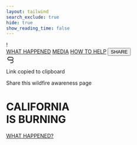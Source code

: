 ```yaml
---
layout: tailwind
search_exclude: true
hide: true
show_reading_time: false
---
```

<!-- Hero Section -->
<div class="relative min-h-screen flex flex-col justify-center items-center" style="background-image: url('https://images.unsplash.com/photo-1497098478417-d823ef2eed8e?q=80&w=2940&auto=format&fit=crop&ixlib=rb-4.0.3&ixid=M3wxMjA3fDB8MHxwaG90by1wYWdlfHx8fGVufDB8fHx8fA%3D%3D'); background-size: cover; background-position: center;">
    <!-- Dark overlay -->
    <div class="absolute inset-0 bg-black opacity-60"></div>
    <!-- Warning Icon -->
    <div class="absolute top-24 left-16 lg:left-24 text-orange-500 z-10">
        <div class="h-16 w-16 rounded-full border-2 border-orange-500 flex items-center justify-center">
            <span class="text-4xl">!</span>
        </div>
    </div>
    <!-- Secondary navigation -->
    <div class="absolute top-24 right-6 z-10">
        <div class="flex space-x-8">
            <a href="{{ site.baseurl }}/whathappened/" class="text-white hover:text-red-500 transition-colors duration-300 text-sm font-medium">WHAT HAPPENED</a>
            <a href="{{ site.baseurl }}/media/" class="text-white hover:text-red-500 transition-colors duration-300 text-sm font-medium">MEDIA</a>
            <a href="{{ site.baseurl }}/howtohelp/" class="text-white hover:text-red-500 transition-colors duration-300 text-sm font-medium">HOW TO HELP</a>
            <button id="shareButton" class="text-white hover:text-red-500 transition-colors duration-300 text-sm font-medium">SHARE</button>
        </div>
    </div>
    <!-- Embers animation -->
    <div id="embers-container" class="absolute inset-0 overflow-hidden pointer-events-none"></div>
    <!-- Toast notification for clipboard -->
    <div id="toast" class="fixed top-20 right-6 z-50 bg-gray-900 text-white py-3 px-4 rounded shadow-lg border-l-4 border-red-600 transform translate-y-10 opacity-0 transition-all duration-300 pointer-events-none">
        <div class="flex items-center">
            <div class="mr-3">
                <svg xmlns="http://www.w3.org/2000/svg" width="20" height="20" viewBox="0 0 24 24" fill="none" stroke="currentColor" stroke-width="2" stroke-linecap="round" stroke-linejoin="round" class="text-red-500">
                    <path d="M13 5H9.5C7.01 5 5 7.01 5 9.5C5 11.99 7.01 14 9.5 14H18C20.49 14 22.5 16.01 22.5 18.5C22.5 20.99 20.49 23 18 23H14.5"></path>
                    <path d="M8 14H18C20.5 14 22.5 12 22.5 9.5S20.5 5 18 5H8"></path>
                </svg>
            </div>
            <div>
                <p class="font-medium">Link copied to clipboard</p>
                <p class="text-xs text-gray-300">Share this wildfire awareness page</p>
            </div>
        </div>
    </div>
    <!-- Content -->
    <div class="relative z-10 max-w-5xl mx-auto text-center px-4">
        <h1 class="text-7xl md:text-9xl font-bold mb-6 tracking-wide text-white">
            CALIFORNIA
            <br/>
            <span class="text-red-600">IS BURNING</span>
        </h1>
        <div class="mt-16">
            <a href="https://www.fire.ca.gov/incidents" class="inline-block border-2 border-white hover:bg-white hover:text-black transition-colors duration-300 px-8 py-3 uppercase tracking-wide font-medium text-white">
                WHAT HAPPENED?
            </a>
        </div>
    </div>
</div>

<script>
    // Create floating embers effect
    document.addEventListener('DOMContentLoaded', function() {
        const embersContainer = document.getElementById('embers-container');
        const shareButton = document.getElementById('shareButton');
        const toast = document.getElementById('toast');
        
        // Copy to clipboard function
        shareButton.addEventListener('click', function() {
            const linkToCopy = 'https://sanpranav.github.io/QcommVNE_Frontend/';
            
            // Copy to clipboard
            navigator.clipboard.writeText(linkToCopy).then(function() {
                // Show toast notification
                toast.classList.remove('translate-y-10', 'opacity-0');
                toast.classList.add('translate-y-0', 'opacity-100');
                
                // Hide toast after 3 seconds
                setTimeout(function() {
                    toast.classList.add('translate-y-10', 'opacity-0');
                    toast.classList.remove('translate-y-0', 'opacity-100');
                }, 3000);
            }).catch(function(err) {
                console.error('Could not copy text: ', err);
            });
        });
        
        function createEmbers(count) {
            for (let i = 0; i < count; i++) {
                const ember = document.createElement('div');
                ember.classList.add('ember');
                
                // Random positions and delays
                const size = Math.random() * 4 + 2;
                const startPositionX = Math.random() * window.innerWidth;
                const delay = Math.random() * 15;
                const duration = 5 + Math.random() * 10;
                
                ember.style.width = `${size}px`;
                ember.style.height = `${size}px`;
                ember.style.left = `${startPositionX}px`;
                ember.style.bottom = `0px`;
                ember.style.animationDuration = `${duration}s`;
                ember.style.animationDelay = `${delay}s`;
                
                embersContainer.appendChild(ember);
            }
        }
        
        // Create initial set of embers
        createEmbers(100);
        
        // Create new embers periodically
        setInterval(() => {
            const newEmbers = document.createElement('div');
            newEmbers.classList.add('ember');
            
            const size = Math.random() * 4 + 2;
            const startPositionX = Math.random() * window.innerWidth;
            const duration = 5 + Math.random() * 10;
            
            newEmbers.style.width = `${size}px`;
            newEmbers.style.height = `${size}px`;
            newEmbers.style.left = `${startPositionX}px`;
            newEmbers.style.bottom = `0px`;
            newEmbers.style.animationDuration = `${duration}s`;
            
            embersContainer.appendChild(newEmbers);
            
            // Remove ember after animation completes
            setTimeout(() => {
                newEmbers.remove();
            }, duration * 1000);
        }, 300);
    });
</script>

<style>
    .ember {
        position: absolute;
        background-color: #ff6600;
        border-radius: 50%;
        box-shadow: 0 0 10px 2px rgba(255, 102, 0, 0.7);
        animation-name: float;
        animation-iteration-count: infinite;
        animation-timing-function: ease-out;
        pointer-events: none;
    }
    
    @keyframes float {
        0% {
            transform: translateY(0) scale(1);
            opacity: 1;
        }
        100% {
            transform: translateY(-100vh) scale(0.3);
            opacity: 0;
        }
    }
</style>